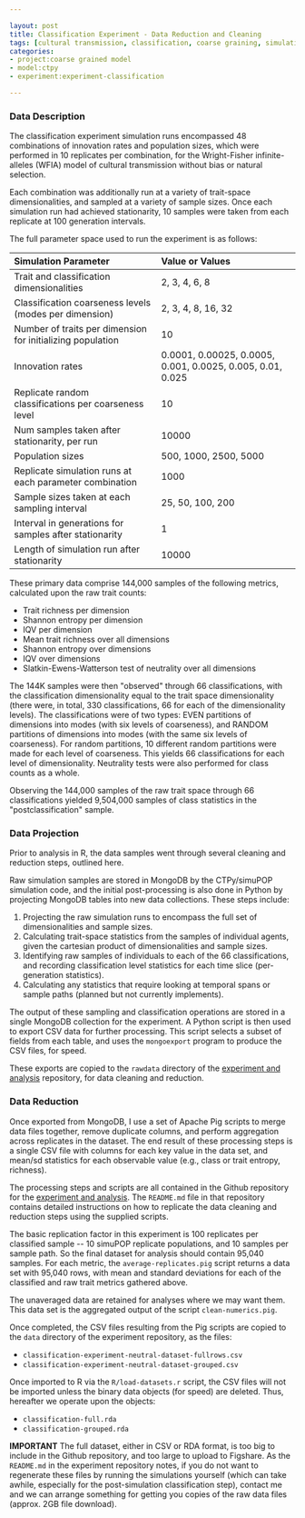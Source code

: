 ```yaml
---

layout: post
title: Classification Experiment - Data Reduction and Cleaning
tags: [cultural transmission, classification, coarse graining, simulation, ctpy, dissertation, experiments, experiment-classification]
categories: 
- project:coarse grained model
- model:ctpy
- experiment:experiment-classification

---
```


### Data Description ###
The classification experiment simulation runs encompassed 48 combinations of innovation rates and population sizes, which were performed in 10 replicates per combination, for the Wright-Fisher infinite-alleles (WFIA) model of cultural transmission without bias or natural selection.  

Each combination was additionally run at a variety of trait-space dimensionalities, and sampled at a variety of sample sizes.  Once each simulation run had achieved stationarity, 10 samples were taken from each replicate at 100 generation intervals.  

The full parameter space used to run the experiment is as follows:

| Simulation Parameter                   | Value or Values                                   |
|:---------------------------------------|:--------------------------------------------------|
|    Trait and classification dimensionalities   |   2, 3, 4, 6, 8  | 
|    Classification coarseness levels (modes per dimension)   |   2, 3, 4, 8, 16, 32  | 
|    Number of traits per dimension for initializing population   |   10  | 
|    Innovation rates   |   0.0001, 0.00025, 0.0005, 0.001, 0.0025, 0.005, 0.01, 0.025  | 
|    Replicate random classifications per coarseness level   |   10  | 
|    Num samples taken after stationarity, per run   |   10000  | 
|    Population sizes   |   500, 1000, 2500, 5000  | 
|    Replicate simulation runs at each parameter combination   |   1000  | 
|    Sample sizes taken at each sampling interval   |   25, 50, 100, 200  | 
|    Interval in generations for samples after stationarity   |   1  | 
|    Length of simulation run after stationarity   |   10000  | 



These primary data comprise 144,000 samples of the following metrics, calculated upon the raw trait counts:

* Trait richness per dimension
* Shannon entropy per dimension
* IQV per dimension
* Mean trait richness over all dimensions
* Shannon entropy over dimensions
* IQV over dimensions
* Slatkin-Ewens-Watterson test of neutrality over all dimensions

The 144K samples were then "observed" through 66 classifications, with the classification dimensionality equal to the trait space dimensionality (there were, in total, 330 classifications, 66 for each of the dimensionality levels).  The classifications were of two types:  EVEN partitions of dimensions into modes (with six levels of coarseness), and RANDOM partitions of dimensions into modes (with the same six levels of coarseness).  For random partitions, 10 different random partitions were made for each level of coarseness.  This yields 66 classifications for each level of dimensionality.  Neutrality tests were also performed for class counts as a whole.  

Observing the 144,000 samples of the raw trait space through 66 classifications yielded 9,504,000 samples of class statistics in the "postclassification" sample.   


### Data Projection ###

Prior to analysis in R, the data samples went through several cleaning and reduction steps, outlined here.  

Raw simulation samples are stored in MongoDB by the CTPy/simuPOP simulation code, and the initial post-processing is also done in Python by projecting MongoDB tables into new data collections.  These steps include:

1.  Projecting the raw simulation runs to encompass the full set of dimensionalities and sample sizes. 
2.  Calculating trait-space statistics from the samples of individual agents, given the cartesian product of dimensionalities and sample sizes.
3.  Identifying raw samples of individuals to each of the 66 classifications, and recording classification level statistics for each time slice (per-generation statistics).
4.  Calculating any statistics that require looking at temporal spans or sample paths (planned but not currently implements).  

The output of these sampling and classification operations are stored in a single MongoDB collection for the experiment.  A Python script is then used to export CSV data for further processing.  This script selects a subset of fields from each table, and uses the `mongoexport` program to produce the CSV files, for speed.  

These exports are copied to the `rawdata` directory of the [experiment and analysis](https://github.com/mmadsen/experiment-classification) repository, for data cleaning and reduction.  

### Data Reduction ###

Once exported from MongoDB, I use a set of Apache Pig scripts to merge data files together, remove duplicate columns, and perform aggregation across replicates in the dataset.  The end result of these processing steps is a single CSV file with columns for each key value in the data set, and mean/sd statistics for each observable value (e.g., class or trait entropy, richness).  

The processing steps and scripts are all contained in the Github repository for the [experiment and analysis](https://github.com/mmadsen/experiment-classification).  The `README.md` file in that repository contains detailed instructions on how to replicate the data cleaning and reduction steps using the supplied scripts.  

The basic replication factor in this experiment is 100 replicates per classified sample -- 10 simuPOP replicate populations, and 10 samples per sample path.  So the final dataset for analysis should contain 95,040 samples.  For each metric, the `average-replicates.pig` script returns a data set with 95,040 rows, with mean and standard deviations for each of the classified and raw trait metrics gathered above.  

The unaveraged data are retained for analyses where we may want them.  This data set is the aggregated output of the script `clean-numerics.pig`.  

Once completed, the CSV files resulting from the Pig scripts are copied to the `data` directory of the experiment repository, as the files:

* `classification-experiment-neutral-dataset-fullrows.csv`
* `classification-experiment-neutral-dataset-grouped.csv`

Once imported to R via the `R/load-datasets.r` script, the CSV files will not be imported unless the binary data objects (for speed) are deleted.  Thus, hereafter we operate upon the objects:

* `classification-full.rda`
* `classification-grouped.rda`

**IMPORTANT** The full dataset, either in CSV or RDA format, is too big to include in the Github repository, and too large to upload to Figshare.  As the `README.md` in the experiment repository notes, if you do not want to regenerate these files by running the simulations yourself (which can take awhile, especially for the post-simulation classification step), contact me and we can arrange something for getting you copies of the raw data files (approx. 2GB file download).  

